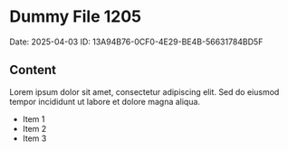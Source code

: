 # Dummy File 1205

Date: 2025-04-03
ID: 13A94B76-0CF0-4E29-BE4B-56631784BD5F

## Content

Lorem ipsum dolor sit amet, consectetur adipiscing elit.
Sed do eiusmod tempor incididunt ut labore et dolore magna aliqua.

* Item 1
* Item 2
* Item 3
